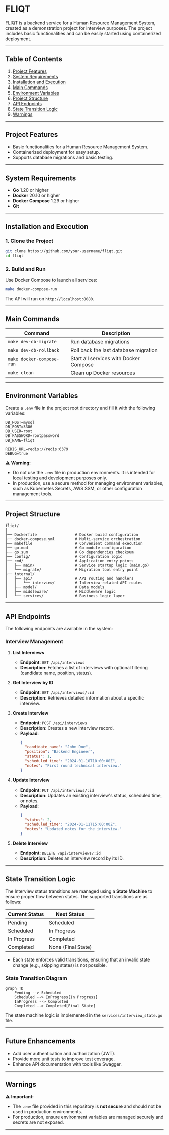 # FLIQT

FLIQT is a backend service for a Human Resource Management System, created as a demonstration project for interview purposes. The project includes basic functionalities and can be easily started using containerized deployment.

---

## **Table of Contents**

1. [Project Features](#project-features)
2. [System Requirements](#system-requirements)
3. [Installation and Execution](#installation-and-execution)
4. [Main Commands](#main-commands)
5. [Environment Variables](#environment-variables)
6. [Project Structure](#project-structure)
7. [API Endpoints](#api-endpoints)
8. [State Transition Logic](#state-transition-logic)
9. [Warnings](#warnings)

---

## **Project Features**

- Basic functionalities for a Human Resource Management System.
- Containerized deployment for easy setup.
- Supports database migrations and basic testing.

---

## **System Requirements**

- **Go** 1.20 or higher
- **Docker** 20.10 or higher
- **Docker Compose** 1.29 or higher
- **Git**

---

## **Installation and Execution**

### **1. Clone the Project**

```bash
git clone https://github.com/your-username/fliqt.git
cd fliqt
```

### **2. Build and Run**

Use Docker Compose to launch all services:

```bash
make docker-compose-run
```

The API will run on `http://localhost:8080`.

---

## **Main Commands**

| Command                   | Description                         |
|---------------------------|-------------------------------------|
| `make dev-db-migrate`     | Run database migrations             |
| `make dev-db-rollback`    | Roll back the last database migration |
| `make docker-compose-run` | Start all services with Docker Compose |
| `make clean`              | Clean up Docker resources           |

---

## **Environment Variables**

Create a `.env` file in the project root directory and fill it with the following variables:

```env
DB_HOST=mysql
DB_PORT=3306
DB_USER=root
DB_PASSWORD=rootpassword
DB_NAME=fliqt

REDIS_URL=redis://redis:6379
DEBUG=true
```

⚠️ **Warning:**
- Do not use the `.env` file in production environments. It is intended for local testing and development purposes only.
- In production, use a secure method for managing environment variables, such as Kubernetes Secrets, AWS SSM, or other configuration management tools.

---

## **Project Structure**

```plaintext
fliqt/
│
├── Dockerfile                 # Docker build configuration
├── docker-compose.yml         # Multi-service orchestration
├── makefile                   # Convenient command execution
├── go.mod                     # Go module configuration
├── go.sum                     # Go dependencies checksum
├── config/                    # Configuration logic
├── cmd/                       # Application entry points
│   ├── main/                  # Service startup logic (main.go)
│   └── migrate/               # Migration tool entry point
├── internal/                  
│   ├── api/                   # API routing and handlers
│   │   └── interview/         # Interview-related API routes
│   ├── model/                 # Data models
│   ├── middleware/            # Middleware logic
│   └── services/              # Business logic layer
```

---

## **API Endpoints**

The following endpoints are available in the system:

### **Interview Management**

1. **List Interviews**
    - **Endpoint**: `GET /api/interviews`
    - **Description**: Fetches a list of interviews with optional filtering (candidate name, position, status).

2. **Get Interview by ID**
    - **Endpoint**: `GET /api/interviews/:id`
    - **Description**: Retrieves detailed information about a specific interview.

3. **Create Interview**
    - **Endpoint**: `POST /api/interviews`
    - **Description**: Creates a new interview record.
    - **Payload**:
      ```json
      {
        "candidate_name": "John Doe",
        "position": "Backend Engineer",
        "status": 1,
        "scheduled_time": "2024-01-10T10:00:00Z",
        "notes": "First round technical interview."
      }
      ```

4. **Update Interview**
    - **Endpoint**: `PUT /api/interviews/:id`
    - **Description**: Updates an existing interview's status, scheduled time, or notes.
    - **Payload**:
      ```json
      {
        "status": 2,
        "scheduled_time": "2024-01-11T15:00:00Z",
        "notes": "Updated notes for the interview."
      }
      ```

5. **Delete Interview**
    - **Endpoint**: `DELETE /api/interviews/:id`
    - **Description**: Deletes an interview record by its ID.

---

## **State Transition Logic**

The Interview status transitions are managed using a **State Machine** to ensure proper flow between states. The supported transitions are as follows:

| Current Status      | Next Status        |
|----------------------|---------------------|
| Pending             | Scheduled          |
| Scheduled           | In Progress        |
| In Progress         | Completed          |
| Completed           | None (Final State) |

- Each state enforces valid transitions, ensuring that an invalid state change (e.g., skipping states) is not possible.

### **State Transition Diagram**

```mermaid
graph TD
    Pending --> Scheduled
    Scheduled --> InProgress[In Progress]
    InProgress --> Completed
    Completed --> Completed[Final State]
```

The state machine logic is implemented in the `services/interview_state.go` file.

---

## **Future Enhancements**

- Add user authentication and authorization (JWT).
- Provide more unit tests to improve test coverage.
- Enhance API documentation with tools like Swagger.

---

## **Warnings**

⚠️ **Important:**
- The `.env` file provided in this repository is **not secure** and should not be used in production environments.
- For production, ensure environment variables are managed securely and secrets are not exposed.

---